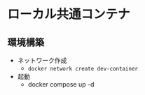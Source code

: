# ローカル共通コンテナ
## 環境構築
- ネットワーク作成
  - `docker network create dev-container`
- 起動
  - docker compose up -d
